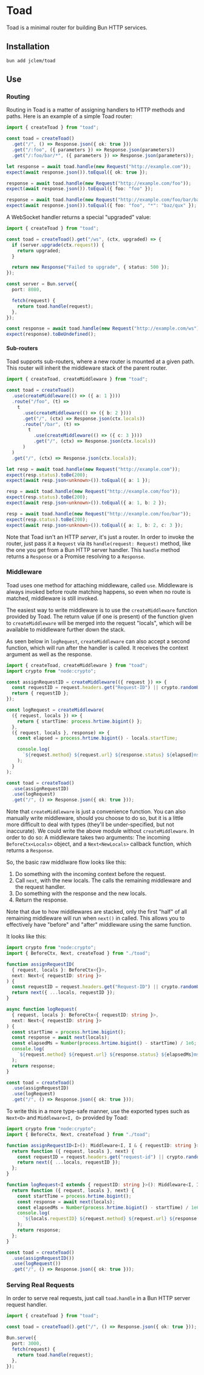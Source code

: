# Toad

Toad is a minimal router for building Bun HTTP services.

## Installation

```shell
bun add jclem/toad
```

## Use

### Routing

Routing in Toad is a matter of assigning handlers to HTTP methods and paths.
Here is an example of a simple Toad router:

```ts
import { createToad } from "toad";

const toad = createToad()
  .get("/", () => Response.json({ ok: true }))
  .get("/:foo", ({ parameters }) => Response.json(parameters))
  .get("/:foo/bar/*", ({ parameters }) => Response.json(parameters));

let response = await toad.handle(new Request("http://example.com"));
expect(await response.json()).toEqual({ ok: true });

response = await toad.handle(new Request("http://example.com/foo"));
expect(await response.json()).toEqual({ foo: "foo" });

response = await toad.handle(new Request("http://example.com/foo/bar/baz/qux"));
expect(await response.json()).toEqual({ foo: "foo", "*": "baz/qux" });
```

A WebSocket handler returns a special "upgraded" value:

```ts
import { createToad } from "toad";

const toad = createToad().get("/ws", (ctx, upgraded) => {
  if (server.upgrade(ctx.request)) {
    return upgraded;
  }

  return new Response("Failed to upgrade", { status: 500 });
});

const server = Bun.serve({
  port: 8080,

  fetch(request) {
    return toad.handle(request);
  },
});

const response = await toad.handle(new Request("http://example.com/ws"));
expect(response).toBeUndefined();
```

#### Sub-routers

Toad supports sub-routers, where a new router is mounted at a given path. This router
will inherit the middleware stack of the parent router.

```ts
import { createToad, createMiddleware } from "toad";

const toad = createToad()
  .use(createMiddleware(() => ({ a: 1 })))
  .route("/foo", (t) =>
    t
      .use(createMiddleware(() => ({ b: 2 })))
      .get("/", (ctx) => Response.json(ctx.locals))
      .route("/bar", (t) =>
        t
          .use(createMiddleware(() => ({ c: 3 })))
          .get("/", (ctx) => Response.json(ctx.locals))
      )
  )
  .get("/", (ctx) => Response.json(ctx.locals));

let resp = await toad.handle(new Request("http://example.com"));
expect(resp.status).toBe(200);
expect(await resp.json<unknown>()).toEqual({ a: 1 });

resp = await toad.handle(new Request("http://example.com/foo"));
expect(resp.status).toBe(200);
expect(await resp.json<unknown>()).toEqual({ a: 1, b: 2 });

resp = await toad.handle(new Request("http://example.com/foo/bar"));
expect(resp.status).toBe(200);
expect(await resp.json<unknown>()).toEqual({ a: 1, b: 2, c: 3 });
```

Note that Toad isn't an HTTP _server_, it's just a router. In order to invoke
the router, just pass it a `Request` via its `handle(request: Request)` method,
like the one you get from a Bun HTTP server handler. This `handle` method
returns a `Response` or a Promise resolving to a `Response`.

### Middleware

Toad uses one method for attaching middleware, called `use`. Middleware is
always invoked before route matching happens, so even when no route is matched,
middleware is still invoked.

The easiest way to write middleware is to use the `createMiddleware` function
provided by Toad. The return value (if one is present) of the function given to
`createMiddleware` will be merged into the request "locals", which will be
available to middleware further down the stack.

As seen below in `logRequest`, `createMiddleware` can also accept a second
function, which will run after the handler is called. It receives the context
argument as well as the response.

```ts
import { createToad, createMiddleware } from "toad";
import crypto from "node:crypto";

const assignRequestID = createMiddleware(({ request }) => {
  const requestID = request.headers.get("Request-ID") || crypto.randomUUID();
  return { requestID };
});

const logRequest = createMiddleware(
  ({ request, locals }) => {
    return { startTime: process.hrtime.bigint() };
  },
  ({ request, locals }, response) => {
    const elapsed = process.hrtime.bigint() - locals.startTime;

    console.log(
      `${request.method} ${request.url} ${response.status} ${elapsed}ns`
    );
  }
);

const toad = createToad()
  .use(assignRequestID)
  .use(logRequest)
  .get("/", () => Response.json({ ok: true }));
```

Note that `createMiddleware` is just a convenience function. You can also
manually write middleware, should you choose to do so, but it is a little more
difficult to deal with types (they'll be under-specified, but not inaccurate).
We could write the above module without `createMiddleware`. In order to do so: A
middleware takes two arguments: The incoming `BeforeCtx<Locals>` object, and a
`Next<NewLocals>` callback function, which returns a `Response`.

So, the basic raw middlware flow looks like this:

1. Do something with the incoming context before the request.
2. Call `next`, with the new locals. The calls the remaining middleware and the
   request handler.
3. Do something with the response and the new locals.
4. Return the response.

Note that due to how middlewares are stacked, only the first "half" of all
remaining middleware will run when `next()` in called. This allows you to
effectively have "before" and "after" middleware using the same function.

It looks like this:

```ts
import crypto from "node:crypto";
import { BeforeCtx, Next, createToad } from "./toad";

function assignRequestID(
  { request, locals }: BeforeCtx<{}>,
  next: Next<{ requestID: string }>
) {
  const requestID = request.headers.get("Request-ID") || crypto.randomUUID();
  return next({ ...locals, requestID });
}

async function logRequest(
  { request, locals }: BeforeCtx<{ requestID: string }>,
  next: Next<{ requestID: string }>
) {
  const startTime = process.hrtime.bigint();
  const response = await next(locals);
  const elapsedMs = Number(process.hrtime.bigint() - startTime) / 1e6;
  console.log(
    `${request.method} ${request.url} ${response.status} ${elapsedMs}ms`
  );
  return response;
}

const toad = createToad()
  .use(assignRequestID)
  .use(logRequest)
  .get("/", () => Response.json({ ok: true }));
```

To write this in a more type-safe manner, use the exported types such as
`Next<O>` and `Middleware<I, O>` provided by Toad:

```ts
import crypto from "node:crypto";
import { BeforeCtx, Next, createToad } from "./toad";

function assignRequestID<I>(): Middleware<I, I & { requestID: string }> {
  return function ({ request, locals }, next) {
    const requestID = request.headers.get("request-id") || crypto.randomUUID();
    return next({ ...locals, requestID });
  };
}

function logRequest<I extends { requestID: string }>(): Middleware<I, I> {
  return function ({ request, locals }, next) {
    const startTime = process.hrtime.bigint();
    const response = await next(locals);
    const elapsedMs = Number(process.hrtime.bigint() - startTime) / 1e6;
    console.log(
      `${locals.requestID} ${request.method} ${request.url} ${response.status} ${elapsedMs}ms`
    );
    return response;
  };
}

const toad = createToad()
  .use(assignRequestID())
  .use(logRequest())
  .get("/", () => Response.json({ ok: true }));
```

### Serving Real Requests

In order to serve real requests, just call `toad.handle` in a Bun HTTP server
request handler.

```ts
import { createToad } from "toad";

const toad = createToad().get("/", () => Response.json({ ok: true }));

Bun.serve({
  port: 3000,
  fetch(request) {
    return toad.handle(request);
  },
});
```
